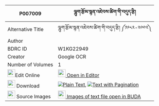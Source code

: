 |P007009|ལྷུག་རྩོམ་སྙན་འཇེབས་ཚིག་གི་བདུད་རྩི། 
| --- | --- 
|Alternative Title |ལྷུག་རྩོམ་སྙན་འཇེབས་ཚིག་གི་བདུད་རྩི། ༼༡༩༨༢-༢༠༠༢༽
|Author | 
|BDRC ID | W1KG22949
|Creator | Google OCR
|Number of Volumes| 1
|<img width="25" src="https://img.icons8.com/color/25/000000/edit-property.png">Edit Online| [<img width="25" src="https://avatars.githubusercontent.com/u/45091458?s=200&v=4"> Open in Editor](http://editor.openpecha.org/P007009)
|<img width="25" src="https://img.icons8.com/fluent/48/000000/download-2.png"/>  Download | [![](https://img.icons8.com/color/20/000000/txt.png)Plain Text](https://github.com/Openpecha/P007009/releases/download/v2/lhuk_tsom_nyenjeb_tsik_gi_duts_plain_P007009.zip), [![](https://img.icons8.com/color/20/000000/txt.png)Text with Pagination](https://github.com/Openpecha/P007009/releases/download/v2/lhuk_tsom_nyenjeb_tsik_gi_duts_pages_P007009.zip)
|<img width="25" src="https://img.icons8.com/plasticine/100/000000/pictures-folder.png"/>  Source Images | [<img width="25" src="https://library.bdrc.io/icons/BUDA-small.svg"> Images of text file open in BUDA](https://library.bdrc.io/show/bdr:W1KG22949)